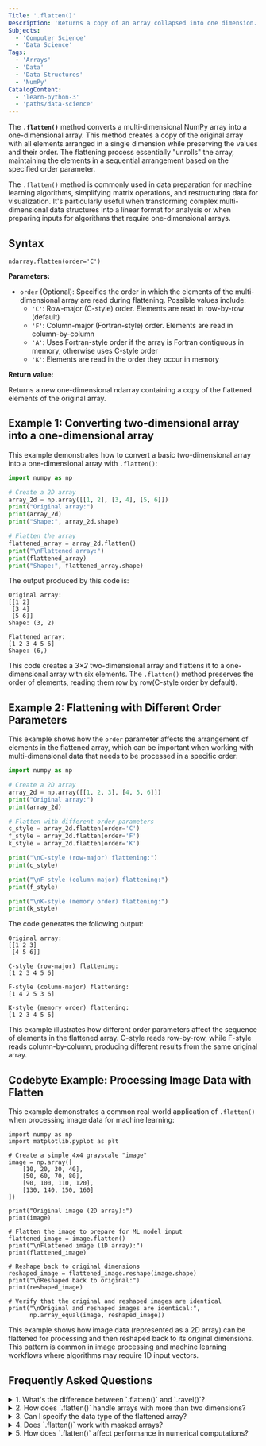 ```yaml
---
Title: '.flatten()'
Description: 'Returns a copy of an array collapsed into one dimension.'
Subjects:
  - 'Computer Science'
  - 'Data Science'
Tags:
  - 'Arrays'
  - 'Data'
  - 'Data Structures'
  - 'NumPy'
CatalogContent:
  - 'learn-python-3'
  - 'paths/data-science'
---
```


The **`.flatten()`** method converts a multi-dimensional NumPy array into a one-dimensional array. This method creates a copy of the original array with all elements arranged in a single dimension while preserving the values and their order. The flattening process essentially "unrolls" the array, maintaining the elements in a sequential arrangement based on the specified order parameter.

The `.flatten()` method is commonly used in data preparation for machine learning algorithms, simplifying matrix operations, and restructuring data for visualization. It's particularly useful when transforming complex multi-dimensional data structures into a linear format for analysis or when preparing inputs for algorithms that require one-dimensional arrays.

## Syntax

```pseudo
ndarray.flatten(order='C')
```

**Parameters:**

- `order` (Optional): Specifies the order in which the elements of the multi-dimensional array are read during flattening. Possible values include:
  - `'C'`: Row-major (C-style) order. Elements are read in row-by-row (default)
  - `'F'`: Column-major (Fortran-style) order. Elements are read in column-by-column
  - `'A'`: Uses Fortran-style order if the array is Fortran contiguous in memory, otherwise uses C-style order
  - `'K'`: Elements are read in the order they occur in memory

**Return value:**

Returns a new one-dimensional ndarray containing a copy of the flattened elements of the original array.

## Example 1: Converting two-dimensional array into a one-dimensional array

This example demonstrates how to convert a basic two-dimensional array into a one-dimensional array with `.flatten()`:

```py
import numpy as np

# Create a 2D array
array_2d = np.array([[1, 2], [3, 4], [5, 6]])
print("Original array:")
print(array_2d)
print("Shape:", array_2d.shape)

# Flatten the array
flattened_array = array_2d.flatten()
print("\nFlattened array:")
print(flattened_array)
print("Shape:", flattened_array.shape)
```

The output produced by this code is:

```shell
Original array:
[[1 2]
 [3 4]
 [5 6]]
Shape: (3, 2)

Flattened array:
[1 2 3 4 5 6]
Shape: (6,)
```

This code creates a _3×2_ two-dimensional array and flattens it to a one-dimensional array with six elements. The `.flatten()` method preserves the order of elements, reading them row by row(C-style order by default).

## Example 2: Flattening with Different Order Parameters

This example shows how the `order` parameter affects the arrangement of elements in the flattened array, which can be important when working with multi-dimensional data that needs to be processed in a specific order:

```py
import numpy as np

# Create a 2D array
array_2d = np.array([[1, 2, 3], [4, 5, 6]])
print("Original array:")
print(array_2d)

# Flatten with different order parameters
c_style = array_2d.flatten(order='C')
f_style = array_2d.flatten(order='F')
k_style = array_2d.flatten(order='K')

print("\nC-style (row-major) flattening:")
print(c_style)

print("\nF-style (column-major) flattening:")
print(f_style)

print("\nK-style (memory order) flattening:")
print(k_style)
```

The code generates the following output:

```shell
Original array:
[[1 2 3]
 [4 5 6]]

C-style (row-major) flattening:
[1 2 3 4 5 6]

F-style (column-major) flattening:
[1 4 2 5 3 6]

K-style (memory order) flattening:
[1 2 3 4 5 6]
```

This example illustrates how different order parameters affect the sequence of elements in the flattened array. C-style reads row-by-row, while F-style reads column-by-column, producing different results from the same original array.

## Codebyte Example: Processing Image Data with Flatten

This example demonstrates a common real-world application of `.flatten()` when processing image data for machine learning:

```codebyte/python
import numpy as np
import matplotlib.pyplot as plt

# Create a simple 4x4 grayscale "image"
image = np.array([
    [10, 20, 30, 40],
    [50, 60, 70, 80],
    [90, 100, 110, 120],
    [130, 140, 150, 160]
])

print("Original image (2D array):")
print(image)

# Flatten the image to prepare for ML model input
flattened_image = image.flatten()
print("\nFlattened image (1D array):")
print(flattened_image)

# Reshape back to original dimensions
reshaped_image = flattened_image.reshape(image.shape)
print("\nReshaped back to original:")
print(reshaped_image)

# Verify that the original and reshaped images are identical
print("\nOriginal and reshaped images are identical:",
      np.array_equal(image, reshaped_image))
```

This example shows how image data (represented as a 2D array) can be flattened for processing and then reshaped back to its original dimensions. This pattern is common in image processing and machine learning workflows where algorithms may require 1D input vectors.

## Frequently Asked Questions

<details>
<summary>1. What's the difference between `.flatten()` and `.ravel()`?</summary>
<p>The main difference is that `.flatten()` always returns a copy of the array, while `.ravel()` returns a view of the original array when possible (which is more memory-efficient). If modifications to the flattened array should not affect the original, use `.flatten()`.</p>
</details>

<details>
<summary>2. How does `.flatten()` handle arrays with more than two dimensions?</summary>
<p>`.flatten()` works the same way regardless of the number of dimensions. It converts an array of any dimensionality into a single one-dimensional array, preserving the elements according to the specified order.</p>
</details>

<details>
<summary>3. Can I specify the data type of the flattened array?</summary>
<p>`.flatten()` preserves the data type of the original array. To change the data type, you can use the [`.astype()`](https://www.codecademy.com/resources/docs/numpy/ndarray/astype) method on the flattened result, for example: `array.flatten().astype(np.float64)`.</p>
</details>

<details>
<summary>4. Does `.flatten()` work with masked arrays?</summary>
<p>Yes, for masked arrays (from `numpy.ma`), `.flatten()` preserves the mask in the flattened array, so the masked elements remain masked in the result.</p>
</details>

<details>
<summary>5. How does `.flatten()` affect performance in numerical computations?</summary>
<p>Since `.flatten()` creates a copy, it has memory and computational overhead. For large arrays or performance-critical code, consider if alternatives like `.ravel()` (which returns a view when possible) or direct operations on the multi-dimensional array would be more efficient.</p>
</details>
